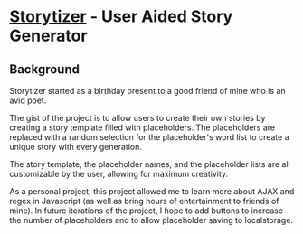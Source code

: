 # [Storytizer](http://gabe-terrell.github.io/Storytizer/) - User Aided Story Generator

## Background

Storytizer started as a birthday present to a good friend of mine who is an 
avid poet. 

The gist of the project is to allow users to create their own
stories by creating a story template filled with placeholders. The 
placeholders are replaced with a random selection for the placeholder's 
word list to create a unique story with every generation.

The story template, the placeholder names, and the placeholder lists are all
customizable by the user, allowing for maximum creativity. 

As a personal project, this project allowed me to learn more about AJAX and
regex in Javascript (as well as bring hours of entertainment to friends of 
mine). In future iterations of the project, I hope to add buttons to increase
the number of placeholders and to allow placeholder saving to localstorage. 